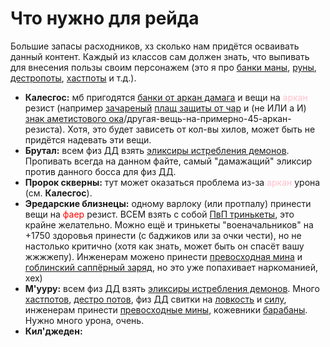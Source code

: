 # Что нужно для рейда #

Большие запасы расходников, хз сколько нам придётся осваивать данный контент. Каждый из классов сам должен знать, что выпивать для внесения пользы своим персонажем (это я про [банки маны](https://ru.tbc.wowhead.com/item=22832), [руны](https://ru.tbc.wowhead.com/item=20520), [дестропоты](https://ru.tbc.wowhead.com/item=22839), [хастпоты](https://ru.tbc.wowhead.com/spell=28564) и т.д.).

 - **Калесгос:** мб пригодятся [банки от аркан дамага](https://ru.tbc.wowhead.com/spell=28575) и вещи на <span style="color:pink"> аркан </span> резист (например [зачареный](https://ru.tbc.wowhead.com/spell=34005) [плащ защиты от чар](https://ru.tbc.wowhead.com/item=30831) и (не ИЛИ а И) [знак аметистового ока](https://ru.tbc.wowhead.com/item=31113)/другая-вещь-на-примерно-45-аркан-резиста). Хотя, это будет зависеть от кол-вы хилов, может быть не придётся надевать эти вещи.
 - **Брутал:** всем физ ДД взять [эликсиры истребления демонов](https://ru.tbc.wowhead.com/item=9224/). Пропивать всегда на данном файте, самый "дамажащий" эликсир против данного босса для физ ДД.
 - **Пророк скверны:** тут может оказаться проблема из-за <span style="color:pink"> аркан </span> урона (см. **Калесгос**).
 - **Эредарские близнецы:** одному варлоку (или протпалу) принести вещи на <span style="color:red"> фаер </span> резист. ВСЕМ взять с собой [ПвП тринькеты](https://ru.tbc.wowhead.com/item=30349), это крайне желательно. Можно ещё и тринькеты "военачальников" на +1750 здоровья принести (с баджиков или за очки чести), но не настолько критично (хотя как знать, может быть он спасёт вашу жжжжепу). Инженерам можено принести [превосходная мина](https://ru.tbc.wowhead.com/item=23827) и [гоблинский саппёрный заряд](https://ru.tbc.wowhead.com/item=10646), но это уже попахивает наркоманией, хех)
 - **М'ууру:** всем физ ДД взять [эликсиры истребления демонов](https://ru.tbc.wowhead.com/item=9224/). Много [хастпотов](https://ru.tbc.wowhead.com/item=22838), [дестро потов](https://ru.tbc.wowhead.com/item=22839), физ ДД свитки на [ловкость](https://ru.tbc.wowhead.com/item=27498) и [силу](https://ru.tbc.wowhead.com/item=27503), инженерам принести [превосходные мины](https://ru.tbc.wowhead.com/item=23827), кожевники [барабаны](https://ru.tbc.wowhead.com/item=185848/). Нужно много урона, очень. 
 - **Кил'джеден:**
